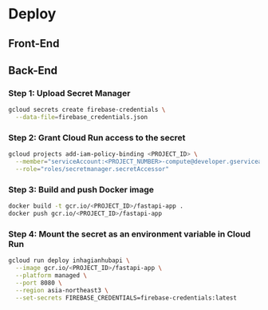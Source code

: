# Deploy

## Front-End

## Back-End

### Step 1: Upload Secret Manager

```bash
gcloud secrets create firebase-credentials \
  --data-file=firebase_credentials.json
```

### Step 2: Grant Cloud Run access to the secret

```bash
gcloud projects add-iam-policy-binding <PROJECT_ID> \
  --member="serviceAccount:<PROJECT_NUMBER>-compute@developer.gserviceaccount.com" \
  --role="roles/secretmanager.secretAccessor"
```

### Step 3: Build and push Docker image

```bash
docker build -t gcr.io/<PROJECT_ID>/fastapi-app .
docker push gcr.io/<PROJECT_ID>/fastapi-app
```

### Step 4: Mount the secret as an environment variable in Cloud Run

```bash
gcloud run deploy inhagianhubapi \
  --image gcr.io/<PROJECT_ID>/fastapi-app \
  --platform managed \
  --port 8080 \
  --region asia-northeast3 \
  --set-secrets FIREBASE_CREDENTIALS=firebase-credentials:latest
```
